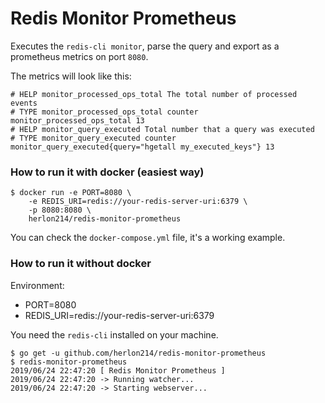 # Redis Monitor Prometheus
Executes the `redis-cli monitor`, parse the query and export as a prometheus metrics on port `8080`.

The metrics will look like this:
```
# HELP monitor_processed_ops_total The total number of processed events
# TYPE monitor_processed_ops_total counter
monitor_processed_ops_total 13
# HELP monitor_query_executed Total number that a query was executed
# TYPE monitor_query_executed counter
monitor_query_executed{query="hgetall my_executed_keys"} 13
```
### How to run it with docker (easiest way)
```
$ docker run -e PORT=8080 \
    -e REDIS_URI=redis://your-redis-server-uri:6379 \
    -p 8080:8080 \
    herlon214/redis-monitor-prometheus
```

You can check the `docker-compose.yml` file, it's a working example.

### How to run it without docker
Environment:
* PORT=8080
* REDIS_URI=redis://your-redis-server-uri:6379

You need the `redis-cli` installed on your machine.

```
$ go get -u github.com/herlon214/redis-monitor-prometheus
$ redis-monitor-prometheus
2019/06/24 22:47:20 [ Redis Monitor Prometheus ]
2019/06/24 22:47:20 -> Running watcher...
2019/06/24 22:47:20 -> Starting webserver...
```

